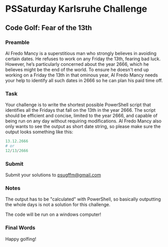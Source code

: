 # PSSaturday Karlsruhe Challenge

## Code Golf: Fear of the 13th

### Preamble

Al Fredo Mancy is a superstitious man who strongly believes in avoiding certain dates. He refuses to work on any Friday the 13th, fearing bad luck. However, he’s particularly concerned about the year 2666, which he believes might be the end of the world. To ensure he doesn't end up working on a Friday the 13th in that ominous year, Al Fredo Mancy needs your help to identify all such dates in 2666 so he can plan his paid time off.

### Task

Your challenge is to write the shortest possible PowerShell script that identifies all the Fridays that fall on the 13th in the year 2666. The script should be efficient and concise, limited to the year 2666, and capable of being run on any day without requiring modifications. Al Fredo Mancy also only wants to see the output as short date string, so please make sure the output looks something like this:

```PowerShell
13.12.2666
# or
12/13/2666
```

### Submit

Submit your solutions to psugffm@gmail.com

### Notes

The output has to be "calculated" with PowerShell, so basically outputting the whole days is not a solution for this challenge.

The code will be run on a windows computer!

### Final Words

Happy golfing!
